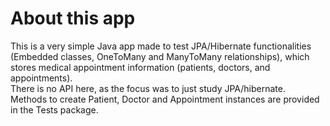 # About this app
This is a very simple Java app made to test JPA/Hibernate functionalities (Embedded classes, OneToMany and ManyToMany relationships), which stores medical appointment information (patients, doctors, and appointments).  
There is no API here, as the focus was to just study JPA/hibernate.  
Methods to create Patient, Doctor and Appointment instances are provided in the Tests package.
